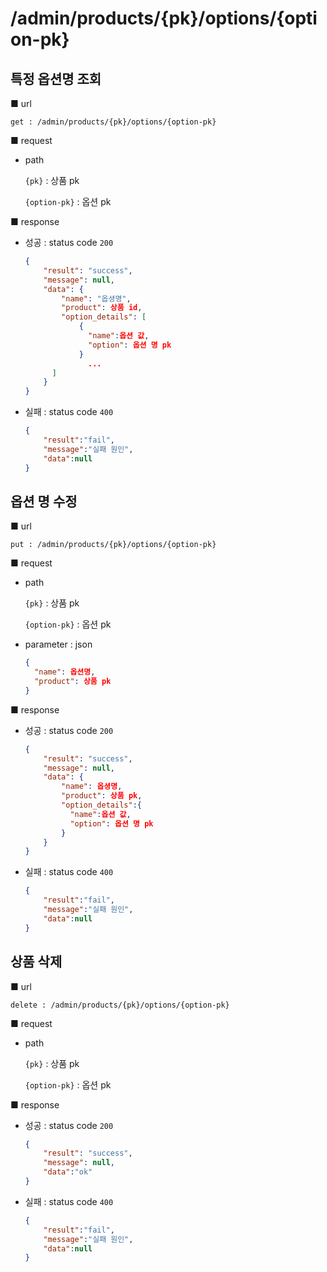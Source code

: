 # /admin/products/{pk}/options/{option-pk}

## 특정 옵션명 조회

■ url

 `get : /admin/products/{pk}/options/{option-pk}` 

■ request

- path

  `{pk}` : 상품 pk

  `{option-pk}` : 옵션 pk

■ response

- 성공 : status code `200`

  ```json
  {
      "result": "success",
      "message": null,
      "data": {
          "name": "옵셩명",
          "product": 상품 id,
          "option_details": [
              {
              	"name":옵션 값,
          		"option": 옵션 명 pk
              }
              	...
      	]
      }
  }
  ```

- 실패 : status code `400`

  ```json
  {
      "result":"fail",
      "message":"실패 원인",
      "data":null
  }
  ```



## 옵션 명 수정

■ url

 `put : /admin/products/{pk}/options/{option-pk}` 

■ request

- path

  `{pk}` : 상품 pk

  `{option-pk}` : 옵션 pk

- parameter : json

  ```json
  {
    "name": 옵션명,
    "product": 상품 pk
  }
  ```

■ response

- 성공 : status code `200`

  ```json
  {
      "result": "success",
      "message": null,
      "data": {
          "name": 옵셩명,
          "product": 상품 pk,
          "option_details":{
          	"name":옵션 값,
          	"option": 옵션 명 pk
          }
      }
  }
  ```
  
- 실패 : status code `400`

  ```json
  {
      "result":"fail",
      "message":"실패 원인",
      "data":null
  }
  ```



## 상품 삭제

■ url

 `delete : /admin/products/{pk}/options/{option-pk}` 

■ request

- path

  `{pk}` : 상품 pk

  `{option-pk}` : 옵션 pk

■ response

- 성공 : status code `200`

  ```json
  {
      "result": "success", 
      "message": null, 
      "data":"ok"
  }
  ```



- 실패 : status code `400`

  ```json
  {
      "result":"fail",
      "message":"실패 원인",
      "data":null
  }
  ```


